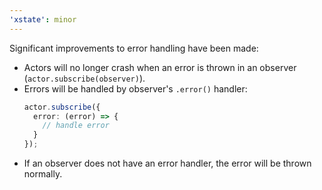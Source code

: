 ```yaml
---
'xstate': minor
---
```


Significant improvements to error handling have been made:

- Actors will no longer crash when an error is thrown in an observer (`actor.subscribe(observer)`).
- Errors will be handled by observer's `.error()` handler:
  ```ts
  actor.subscribe({
    error: (error) => {
      // handle error
    }
  });
  ```
- If an observer does not have an error handler, the error will be thrown normally.
